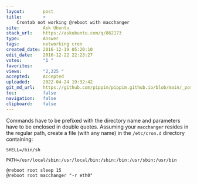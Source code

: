 ```yaml
---
layout:       post
title:        >
    Crontab not working @reboot with macchanger
site:         Ask Ubuntu
stack_url:    https://askubuntu.com/q/862173
type:         Answer
tags:         networking cron
created_date: 2016-12-19 05:20:10
edit_date:    2016-12-22 22:23:27
votes:        "1 "
favorites:    
views:        "2,225 "
accepted:     Accepted
uploaded:     2022-04-24 19:32:42
git_md_url:   https://github.com/pippim/pippim.github.io/blob/main/_posts/2016/2016-12-19-Crontab-not-working-@reboot-with-macchanger.md
toc:          false
navigation:   false
clipboard:    false
---
```


Commands have to be prefixed with the directory name and parameters have to be enclosed in double quotes. Assuming your `macchanger` resides in the regular path, create a file (with any name) in the `/etc/cron.d` directory containing:

``` 
SHELL=/bin/sh
```
	PATH=/usr/local/sbin:/usr/local/bin:/sbin:/bin:/usr/sbin:/usr/bin
``` 
@reboot root sleep 15
@reboot root macchanger "-r eth0"
```

